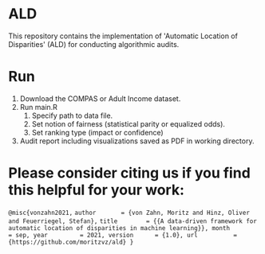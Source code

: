 # ALD
This repository contains the implementation of 'Automatic Location of Disparities' (ALD) for conducting algorithmic audits.

# Run
1. Download the COMPAS or Adult Income dataset.
2. Run main.R
   1. Specify path to data file.
   2. Set notion of fairness (statistical parity or equalized odds).
   3. Set ranking type (impact or confidence)
3. Audit report including visualizations saved as PDF in working directory.

# Please consider citing us if you find this helpful for your work:
`@misc{vonzahn2021,`
    `author       = {von Zahn, Moritz and Hinz, Oliver and Feuerriegel, Stefan},`
    `title        = {{A data-driven framework for automatic location of disparities in machine learning}},
    month        = sep,
    year         = 2021,
    version      = {1.0},
    url          = {https://github.com/moritzvz/ald}
    }`
